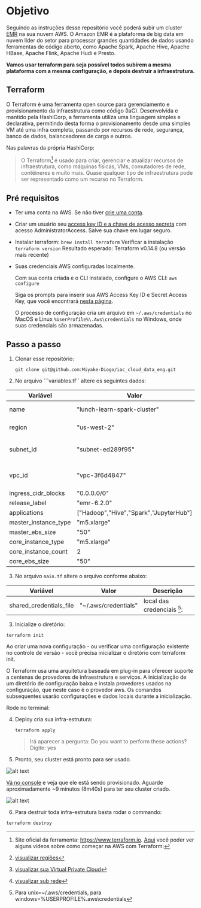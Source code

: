 # Objetivo

Seguindo as instruções desse repositório você poderá subir um cluster [EMR](https://aws.amazon.com/pt/emr/?whats-new-cards.sort-by=item.additionalFields.postDateTime&whats-new-cards.sort-order=desc) na sua nuvem AWS.  O Amazon EMR é a plataforma de big data em nuvem líder do setor para processar grandes quantidades de dados usando ferramentas de código aberto, como Apache Spark, Apache Hive, Apache HBase, Apache Flink, Apache Hudi e Presto. 

**Vamos usar terraform para seja possível todos subirem a mesma plataforma com a mesma configuração, e depois destruir a infraestrutura.**

## Terraform
O Terraform é uma ferramenta open source para gerenciamento e provisionamento da infraestrutura como código (IaC). Desenvolvida e mantido pela HashiCorp, a ferramenta utiliza uma linguagem simples e declarativa, permitindo desta forma o provisionamento desde uma simples VM até uma infra completa, passando por recursos de rede, segurança, banco de dados, balanceadores de carga e outros.

Nas palavras da própria HashiCorp:

>O Terraform[^1] é usado para criar, gerenciar e atualizar recursos de infraestrutura, como máquinas físicas, VMs, comutadores de rede, contêineres e muito mais. Quase qualquer tipo de infraestrutura pode ser representado como um recurso no Terraform. 

[^1]: Site oficial da ferramenta: https://www.terraform.io. [Aqui](https://learn.hashicorp.com/tutorials/terraform/aws-build?in=terraform/aws-get-started) você poder ver alguns vídeos sobre como começar na AWS com Terraform:

## Pré requisitos
- Ter uma conta na AWS. Se não tiver [crie uma conta](https://docs.aws.amazon.com/pt_br/polly/latest/dg/setting-up.html#setting-up-signup).
- Criar um usuário seu [access key ID e a chave de acesso secreta](https://docs.aws.amazon.com/pt_br/powershell/latest/userguide/pstools-appendix-sign-up.html) com acesso AdministratorAccess. Salve sua chave em lugar seguro.
- Instalar terraform:
    ```brew install terraform```
    Verificar a instalação
    ```terraform version```
    Resultado esperado: Terraform v0.14.8 (ou versão mais recente)

- Suas credenciais AWS configuradas localmente.

    Com sua conta criada e o CLI instalado, configure o AWS CLI:
    ```aws configure```
    
    Siga os prompts para inserir sua AWS Access Key ID e Secret Access Key, que você encontrará [nesta página](https://console.aws.amazon.com/iam/home?#security_credential).
    
    O processo de configuração cria um arquivo em ```~/.aws/credentials``` no MacOS e Linux ```%UserProfile%\.Aws\credentials``` no Windows, onde suas credenciais são armazenadas.



## Passo a passo

1. Clonar esse repositório:

    ```git clone git@github.com:Miyake-Diogo/iac_cloud_data_eng.git```

2. No arquivo ```variables.tf`` altere os seguintes dados:

| Variável                    | Valor                                    |  Descrição                                 | 
| -------------               | -------------                            |  -------------                             |
| name                        | "lunch-learn-spark-cluster"              |   nome do cluster                          |
| region                      | "us-west-2"                              |   regiões na AWS [^2]                      |
| subnet_id                   | "subnet-ed289f95"                        |   informar sua sub-rede id [^3]:           |
| vpc_id                      | "vpc-3f6d4847"                           |   informar sua vpc id [^4]:                |
| ingress_cidr_blocks         | "0.0.0.0/0"                              |                                            |
| release_label               | "emr-6.2.0"                              |                                            |
| applications                | ["Hadoop","Hive","Spark","JupyterHub"]   |                                            |
| master_instance_type        | "m5.xlarge"                              |                                            |
| master_ebs_size             | "50"                                     |                                            |
| core_instance_type          | "m5.xlarge"                              |                                            |
| core_instance_count         | 2                                        |                                            |
| core_ebs_size               | "50"                                     |                                            |

[^2]: [visualizar regiões](https://docs.aws.amazon.com/pt_br/AWSEC2/latest/UserGuide/using-regions-availability-zones.html#concepts-available-regions)
[^3]: [visualizar sua Virtual Private Cloud](https://docs.aws.amazon.com/pt_br/vpc/latest/userguide/default-vpc.html#view-default-vpc)
[^4]: [visualizar sub rede](https://docs.aws.amazon.com/pt_br/vpc/latest/userguide/working-with-vpcs.html#view-subnet)


3. No arquivo ```main.tf``` altere o arquivo conforme abaixo:

| Variável                    | Valor                                    |  Descrição                                 | 
| -------------               | -------------                            |  -------------                             |
| shared_credentials_file     | "~/.aws/credentials"                     |   local das credenciais [^5]:              |


[^5]: Para unix=~/.aws/credentials, para windows=%USERPROFILE%\.aws\credentials 


3. Inicialize o diretório:

```terraform init```

Ao criar uma nova configuração - ou verificar uma configuração existente no controle de versão - você precisa inicializar o diretório com terraform init.

O Terraform usa uma arquitetura baseada em plug-in para oferecer suporte a centenas de provedores de infraestrutura e serviços. A inicialização de um diretório de configuração baixa e instala provedores usados ​​na configuração, que neste caso é o provedor aws. Os comandos subsequentes usarão configurações e dados locais durante a inicialização.

Rode no terminal:




4. Deploy cria sua infra-estrutura:

    ```terraform apply```

    > Irá aparecer a pergunta: Do you want to perform these actions?
    > Digite: yes

5. Pronto, seu cluster está pronto para ser usado. 

![alt text](resources/terraform-finish.png "Script criando cluster")

[Vá no console](https://us-west-2.console.aws.amazon.com/elasticmapreduce/home?region=us-west-2#) e veja que ele está sendo provisionado. Aguarde aproximadamente ~9 minutos (8m40s) para ter seu cluster criado.


![alt text](resources/cluster-created.png "Script criando cluster")


6. Para destruir toda infra-estrutura basta rodar o commando:

```terraform destroy```

